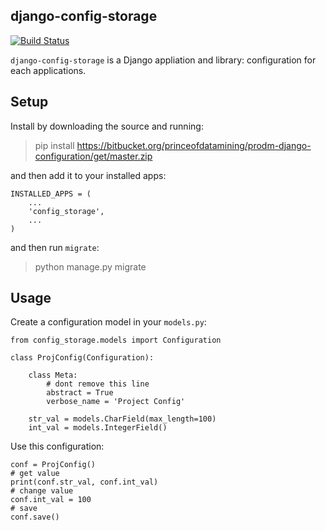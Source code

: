 ## django-config-storage

[![Build Status](https://travis-ci.org/princeofdatamining/django-config-storage.png?branch=master)](https://travis-ci.org/princeofdatamining/django-config-storage)

`django-config-storage` is a Django appliation and library:  configuration for each applications.

## Setup

Install by downloading the source and running:

> pip install https://bitbucket.org/princeofdatamining/prodm-django-configuration/get/master.zip

and then add it to your installed apps:

    INSTALLED_APPS = (
        ...
        'config_storage',
        ...
    )

and then run `migrate`:

> python manage.py migrate

## Usage

Create a configuration model in your `models.py`:

	from config_storage.models import Configuration
	
	class ProjConfig(Configuration):
	
		class Meta:
			# dont remove this line
			abstract = True
			verbose_name = 'Project Config'
			
		str_val = models.CharField(max_length=100)
		int_val = models.IntegerField()
		
Use this configuration:

	conf = ProjConfig()
	# get value
	print(conf.str_val, conf.int_val)
	# change value
	conf.int_val = 100
	# save
	conf.save()
